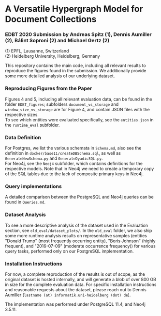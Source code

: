 # A Versatile Hypergraph Model for Document Collections
### EDBT 2020 Submission by Andreas Spitz (1), Dennis Aumiller (2), Bálint Soproni (2) and Michael Gertz (2)
(1) EPFL, Lausanne, Switzerland <br/>
(2) Heidelberg University, Heidelberg, Germany

This repository contains the main code, including all relevant results to reproduce the figures found in the submission. We additionally provide some more detailed analysis of our underlying dataset.


### Reproducing Figures from the Paper
Figures 4 and 5, including all relevant evaluation data, can be found in the folder `EDBT_figures`; subfolders `document_vs_storage` and `window_size_vs_storage` are for Figure 4, and contain JSON files with the respective sizes.<br/>
To see which entities were evaluated specifically, see the `entities.json` in the `runtime_eval` subfolder.

### Data Definition
For Postgres, we list the various schemata in `Schema.md`, also see the definition in `docker/base11/createDBSchema.sql`, as well as `GenerateNewSchema.py` and `GenerateDyadicSQL.py`. <br/>
For Neo4j, see the `Neoj4` subfolder, which contains definitions for the respective models. Note that in Neo4j we need to create a temporary copy of the SQL tables due to the lack of composite primary keys in Neo4j.

### Query implementations
A detailed comparison between the PostgreSQL and Neo4j queries can be found in `Queries.md`.

### Dataset Analysis
To see a more descriptive analysis of the dataset used in the Evaluation section, see `old_eval/dataset_plots/`. In the `old_eval` folder, we also ship some more runtime analysis results on representative samples (entities "Donald Trump" (most frequently occurring entity), "Boris Johnson" (highly frequent), and "2016-07-09" (moderate occurrence frequency)) for various query tasks, performed only on our PostgreSQL implementation.

### Installation Instructions
For now, a complete reproduction of the results is out of scope, as the original dataset is hosted internally, and will generate a blob of over 800 GB in size for the complete evaluation data. For specific installation instructions and reasonable requests about the dataset, please reach out to Dennis Aumiller (`lastname (at) informatik.uni-heidelberg (dot) de`).

The implementation was performed under PostgreSQL 11.4, and Neo4j 3.5.11.
